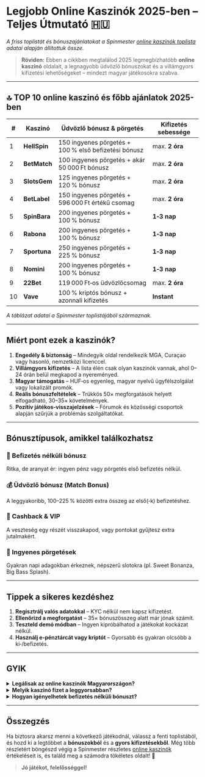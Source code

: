 # Legjobb Online Kaszinók 2025-ben – Teljes Útmutató 🇭🇺

*A friss toplistát és bónuszajánlatokat a Spinmester [online kaszinók toplista](https://spinmester.com) adatai alapján állítottuk össze.*

> **Röviden:** Ebben a cikkben megtalálod 2025 legmegbízhatóbb **online kaszinó** oldalait, a legnagyobb üdvözlő bónuszokat és a villámgyors kifizetési lehetőségeket – mindezt magyar játékosokra szabva.

---

## 🔝 TOP 10 online kaszinó és főbb ajánlatok 2025-ben

| # | Kaszinó | Üdvözlő bónusz & pörgetés | Kifizetés sebessége |
|---|---------|---------------------------|---------------------|
| 1 | **HellSpin** | 150 ingyenes pörgetés + 100 % első befizetési bónusz | max. **2 óra** |
| 2 | **BetMatch** | 100 ingyenes pörgetés + akár 50 000 Ft bónusz | max. **2 óra** |
| 3 | **SlotsGem** | 125 ingyenes pörgetés + 120 % bónusz | max. **2 óra** |
| 4 | **BetLabel** | 150 ingyenes pörgetés + 596 000 Ft értékű csomag | max. **2 óra** |
| 5 | **SpinBara** | 200 ingyenes pörgetés + 100 % bónusz | **1‑3 nap** |
| 6 | **Rabona** | 200 ingyenes pörgetés + 100 % bónusz | **1‑3 nap** |
| 7 | **Sportuna** | 250 ingyenes pörgetés + 225 % bónusz | **1‑3 nap** |
| 8 | **Nomini** | 200 ingyenes pörgetés + 100 % bónusz | **1‑3 nap** |
| 9 | **22Bet** | 119 000 Ft‑os üdvözlőcsomag | max. **2 óra** |
|10 | **Vave** | 100 % kriptós bónusz + azonnali kifizetés | **Instant** |

*A táblázat adatai a Spinmester toplistájából származnak.*

---

## Miért pont ezek a kaszinók?

1. **Engedély & biztonság** – Mindegyik oldal rendelkezik MGA, Curaçao vagy hasonló, nemzetközi licenccel.  
2. **Villámgyors kifizetés** – A lista élén csak olyan kaszinók vannak, ahol 0–24 órán belül megkapod a nyereményed.  
3. **Magyar támogatás** – HUF‑os egyenleg, magyar nyelvű ügyfélszolgálat vagy lokalizált promók.  
4. **Reális bónuszfeltételek** – Trükkös 50× megforgatások helyett elfogadható, 30–35× követelmények.  
5. **Pozitív játékos‑visszajelzések** – Fórumok és közösségi csoportok alapján szűrjük a problémás szolgáltatókat.

---

## Bónusztípusok, amikkel találkozhatsz

### 🎁 Befizetés nélküli bónusz  
Ritka, de aranyat ér: ingyen pénz vagy pörgetés első befizetés nélkül.

### 💰 Üdvözlő bónusz (Match Bonus)  
A leggyakoribb, 100–225 % közötti extra összeg az első(‑k) befizetéshez.

### 🔄 Cashback & VIP  
A veszteség egy részét visszakapod, vagy pontokat gyűjtesz extra jutalmakért.

### 🎡 Ingyenes pörgetések  
Gyakran napi adagokban érkeznek, népszerű slotokra (pl. Sweet Bonanza, Big Bass Splash).

---

## Tippek a sikeres kezdéshez

1. **Regisztrálj valós adatokkal** – KYC nélkül nem kapsz kifizetést.  
2. **Ellenőrizd a megforgatást** – 35× bónuszösszeg alatt már jónak számít.  
3. **Teszteld demó módban** – Ingyen kipróbálhatod a játékokat kockázat nélkül.  
4. **Használj e‑pénztárcát vagy kriptót** – Gyorsabb és gyakran olcsóbb a ki‑/befizetés.

---

## GYIK

<details>
<summary><strong>Legálisak az online kaszinók Magyarországon?</strong></summary>

Igen. Ha a szolgáltató rendelkezik érvényes nemzetközi licenccel, a játék magyar felhasználóknak is legális.  
</details>

<details>
<summary><strong>Melyik kaszinó fizet a leggyorsabban?</strong></summary>

HellSpin, BetMatch és 22Bet 2 órán belül, Vave pedig *azonnal* kriptóval.  
</details>

<details>
<summary><strong>Hogyan igényelhetek befizetés nélküli bónuszt?</strong></summary>

Figyeld a promóciókat a Spinmester <a href="https://spinmester.com">online kaszinók</a> listájában – ha elérhető, ott jelezzük.  
</details>

---

## Összegzés

Ha biztosra akarsz menni a következő játékodnál, válassz a fenti toplistából, és hozd ki a legtöbbet a **bónuszokból** és a **gyors kifizetésekből**. Még több részletért böngészd végig a Spinmester részletes [online kaszinók](https://spinmester.com) értékeléseit is, és találd meg a számodra tökéletes oldalt! 🎰  

> **Jó játékot, felelősséggel!**
